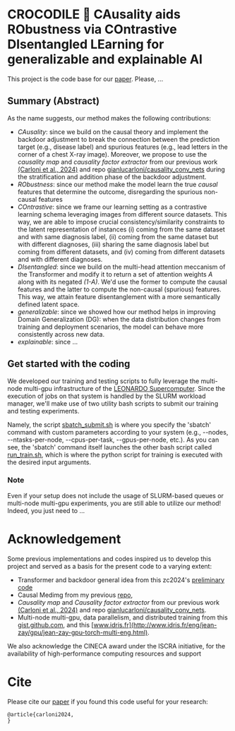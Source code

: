 # CROCODILE 🐊 CAusality aids RObustness via COntrastive DIsentangled LEarning for generalizable and explainable AI

This project is the code base for our [paper](placeholder). Please, ...

## Summary (Abstract)

As the name suggests, our method makes the following contributions:

- *CAusality*: since we build on the causal theory and implement the backdoor adjustment to break the connection between the prediction target (e.g., disease label) and spurious features (e.g., lead letters in the corner of a chest X-ray image). Moreover, we propose to use the _causality map_ and _causality factor extractor_ from our previous work [(Carloni et al., 2024)](https://doi.org/10.1016/j.eswa.2024.123433) and repo [gianlucarloni/causality_conv_nets](https://github.com/gianlucarloni/causality_conv_nets) during the stratification and addition phase of the backdoor adjustment.
- *RObustness*: since our method make the model learn the true _causal_ features that determine the outcome, disregarding the spurious non-causal features
- *COntrastive*: since we frame our learning setting as a contrastive learning schema leveraging images from different source datasets. This way, we are able to impose crucial consistency/similarity constraints to the latent representation of instances (i) coming from the same dataset and with same diagnosis label, (ii) coming from the same dataset but with different diagnoses, (iii) sharing the same diagnosis label but coming from different datasets, and (iv) coming from different datasets and with different diagnoses.
- *DIsentangled*: since we build on the multi-head attention meccanism of the Transformer and modify it to return a set of attention weights _A_ along with its negated _(1-A)_. We'd use the former to compute the causal features and the latter to compute the non-causal (spurious) features. This way, we attain feature disentanglement with a more semantically defined latent space.
- *generalizable*: since we showed how our method helps in improving Domain Generalization (DG): when the data distribution changes from training and deployment scenarios, the model can behave more consistently across new data.
- *explainable*: since ...
 

## Get started with the coding

We developed our training and testing scripts to fully leverage the multi-node multi-gpu infrastructure of the [LEONARDO Supercomputer](https://en.wikipedia.org/wiki/Leonardo_(supercomputer)). Since the execution of jobs on that system is handled by the SLURM workload manager, we'll make use of two utility bash scripts to submit our training and testing experiments.

Namely, the script [sbatch_submit.sh](https://github.com/gianlucarloni/crocodile/blob/main/sbatch_submit.sh) is where you specify the 'sbatch' command with custom parameters according to your system (e.g., --nodes, --ntasks-per-node, --cpus-per-task, --gpus-per-node, etc.).
As you can see, the 'sbatch' command itself launches the other bash script called [run_train.sh](https://github.com/gianlucarloni/crocodile/blob/main/run_train.sh), which is where the python script for training is executed with the desired input arguments.

### Note

Even if your setup does not include the usage of SLURM-based queues or multi-node multi-gpu experiments, you are still able to utilize our method! Indeed, you just need to ...

# Acknowledgement 

Some previous implementations and codes inspired us to develop this project and served as a basis for the present code to a varying extent:
- Transformer and backdoor general idea from this zc2024's [preliminary code](https://github.com/zc2024/Causal_CXR)
- Causal Medimg from my previous [repo](https://github.com/gianlucarloni/causal_medimg),
- _Causality map_ and _Causality factor extractor_ from our previous work [(Carloni et al., 2024)](https://doi.org/10.1016/j.eswa.2024.123433) and repo [gianlucarloni/causality_conv_nets](https://github.com/gianlucarloni/causality_conv_nets).
- Multi-node multi-gpu, data parallelism, and distributed training from this [gist.github.com](https://gist.github.com/TengdaHan/1dd10d335c7ca6f13810fff41e809904), and this [www.idris.fr](http://www.idris.fr/eng/jean-zay/gpu/jean-zay-gpu-torch-multi-eng.html). 

We also acknowledge the CINECA award under the ISCRA initiative, for the availability of high-performance computing resources and support

# Cite

Please cite our [paper](placeholder) if you found this code useful for your research:

```
@article{carloni2024,
}
```
